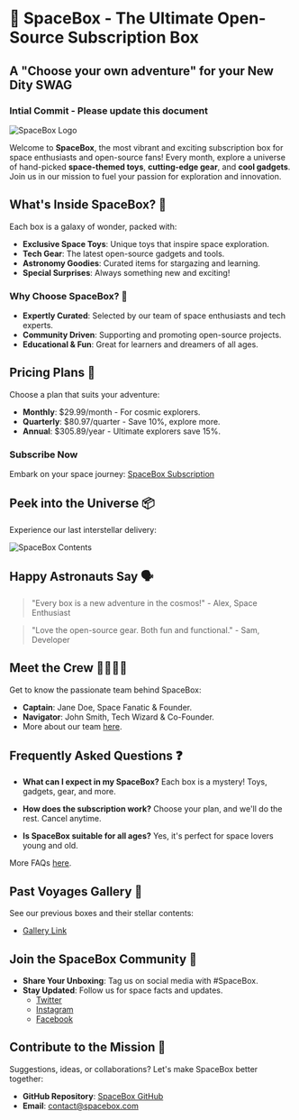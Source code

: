 # 🌌 SpaceBox - The Ultimate Open-Source Subscription Box 
## A "Choose your own adventure" for your New Dity SWAG
### Intial Commit - Please update this document 

![SpaceBox Logo](#) <!-- Replace '#' with the URL of the logo image -->

Welcome to **SpaceBox**, the most vibrant and exciting subscription box for space enthusiasts and open-source fans! Every month, explore a universe of hand-picked **space-themed toys**, **cutting-edge gear**, and **cool gadgets**. Join us in our mission to fuel your passion for exploration and innovation.

## What's Inside SpaceBox? 🚀

Each box is a galaxy of wonder, packed with:

- **Exclusive Space Toys**: Unique toys that inspire space exploration.
- **Tech Gear**: The latest open-source gadgets and tools.
- **Astronomy Goodies**: Curated items for stargazing and learning.
- **Special Surprises**: Always something new and exciting!

### Why Choose SpaceBox? 🌟

- **Expertly Curated**: Selected by our team of space enthusiasts and tech experts.
- **Community Driven**: Supporting and promoting open-source projects.
- **Educational & Fun**: Great for learners and dreamers of all ages.

## Pricing Plans 🛒

Choose a plan that suits your adventure:

- **Monthly**: $29.99/month - For cosmic explorers.
- **Quarterly**: $80.97/quarter - Save 10%, explore more.
- **Annual**: $305.89/year - Ultimate explorers save 15%.

### Subscribe Now

Embark on your space journey: [SpaceBox Subscription](#)

## Peek into the Universe 📦

Experience our last interstellar delivery:

![SpaceBox Contents](/path/to/image.png)

## Happy Astronauts Say 🗣️

> "Every box is a new adventure in the cosmos!" - Alex, Space Enthusiast

> "Love the open-source gear. Both fun and functional." - Sam, Developer

## Meet the Crew 👩‍🚀👨‍🚀

Get to know the passionate team behind SpaceBox:

- **Captain**: Jane Doe, Space Fanatic & Founder.
- **Navigator**: John Smith, Tech Wizard & Co-Founder.
- More about our team [here](#).

## Frequently Asked Questions ❓

- **What can I expect in my SpaceBox?**
  Each box is a mystery! Toys, gadgets, gear, and more.
  
- **How does the subscription work?**
  Choose your plan, and we'll do the rest. Cancel anytime.

- **Is SpaceBox suitable for all ages?**
  Yes, it's perfect for space lovers young and old.

More FAQs [here](#).

## Past Voyages Gallery 🌠

See our previous boxes and their stellar contents:

- [Gallery Link](#)

## Join the SpaceBox Community 🌌

- **Share Your Unboxing**: Tag us on social media with #SpaceBox.
- **Stay Updated**: Follow us for space facts and updates.
  - [Twitter](#)
  - [Instagram](#)
  - [Facebook](#)

## Contribute to the Mission 🚀

Suggestions, ideas, or collaborations? Let's make SpaceBox better together:

- **GitHub Repository**: [SpaceBox GitHub](#)
- **Email**: contact@spacebox.com
